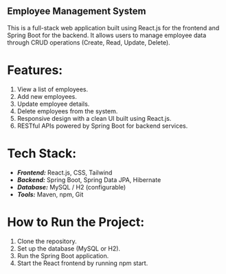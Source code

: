 ## Employee Management System
This is a full-stack web application built using React.js for the frontend and Spring Boot for the backend. It allows users to manage employee data through CRUD operations (Create, Read, Update, Delete).

# Features:
1. View a list of employees.
2. Add new employees.
3. Update employee details.
4. Delete employees from the system.
5. Responsive design with a clean UI built using React.js.
6. RESTful APIs powered by Spring Boot for backend services.

# Tech Stack:
* ***Frontend:*** React.js, CSS, Tailwind
* ***Backend:*** Spring Boot, Spring Data JPA, Hibernate
* ***Database:*** MySQL / H2 (configurable)
* ***Tools:*** Maven, npm, Git

# How to Run the Project:
1. Clone the repository.
2. Set up the database (MySQL or H2).
3. Run the Spring Boot application.
4. Start the React frontend by running npm start.
